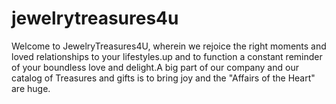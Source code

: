 # jewelrytreasures4u
Welcome to JewelryTreasures4U, wherein we rejoice the right moments and loved relationships to your lifestyles.up and to function a constant reminder of your boundless love and delight.A big part of our company and our catalog of Treasures and gifts is to bring joy and the "Affairs of the Heart" are huge.
